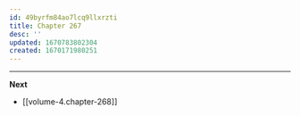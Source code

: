```yaml
---
id: 49byrfm84ao7lcq9llxrzti
title: Chapter 267
desc: ''
updated: 1670783802304
created: 1670171980251
---
```




____

**Next**
* [[volume-4.chapter-268]]